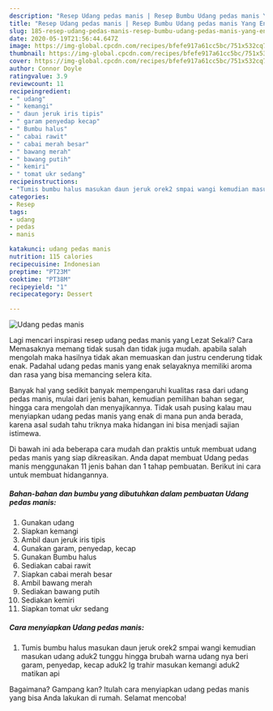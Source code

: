 ```yaml
---
description: "Resep Udang pedas manis | Resep Bumbu Udang pedas manis Yang Enak Banget"
title: "Resep Udang pedas manis | Resep Bumbu Udang pedas manis Yang Enak Banget"
slug: 185-resep-udang-pedas-manis-resep-bumbu-udang-pedas-manis-yang-enak-banget
date: 2020-05-19T21:56:44.647Z
image: https://img-global.cpcdn.com/recipes/bfefe917a61cc5bc/751x532cq70/udang-pedas-manis-foto-resep-utama.jpg
thumbnail: https://img-global.cpcdn.com/recipes/bfefe917a61cc5bc/751x532cq70/udang-pedas-manis-foto-resep-utama.jpg
cover: https://img-global.cpcdn.com/recipes/bfefe917a61cc5bc/751x532cq70/udang-pedas-manis-foto-resep-utama.jpg
author: Connor Doyle
ratingvalue: 3.9
reviewcount: 11
recipeingredient:
- " udang"
- " kemangi"
- " daun jeruk iris tipis"
- " garam penyedap kecap"
- " Bumbu halus"
- " cabai rawit"
- " cabai merah besar"
- " bawang merah"
- " bawang putih"
- " kemiri"
- " tomat ukr sedang"
recipeinstructions:
- "Tumis bumbu halus masukan daun jeruk orek2 smpai wangi kemudian masukan udang aduk2 tunggu hingga brubah warna udang nya beri garam, penyedap, kecap aduk2 lg trahir masukan kemangi aduk2 matikan api"
categories:
- Resep
tags:
- udang
- pedas
- manis

katakunci: udang pedas manis 
nutrition: 115 calories
recipecuisine: Indonesian
preptime: "PT23M"
cooktime: "PT38M"
recipeyield: "1"
recipecategory: Dessert

---
```



![Udang pedas manis](https://img-global.cpcdn.com/recipes/bfefe917a61cc5bc/751x532cq70/udang-pedas-manis-foto-resep-utama.jpg)

Lagi mencari inspirasi resep udang pedas manis yang Lezat Sekali? Cara Memasaknya memang tidak susah dan tidak juga mudah. apabila salah mengolah maka hasilnya tidak akan memuaskan dan justru cenderung tidak enak. Padahal udang pedas manis yang enak selayaknya memiliki aroma dan rasa yang bisa memancing selera kita.

Banyak hal yang sedikit banyak mempengaruhi kualitas rasa dari udang pedas manis, mulai dari jenis bahan, kemudian pemilihan bahan segar, hingga cara mengolah dan menyajikannya. Tidak usah pusing kalau mau menyiapkan udang pedas manis yang enak di mana pun anda berada, karena asal sudah tahu triknya maka hidangan ini bisa menjadi sajian istimewa.




Di bawah ini ada beberapa cara mudah dan praktis untuk membuat udang pedas manis yang siap dikreasikan. Anda dapat membuat Udang pedas manis menggunakan 11 jenis bahan dan 1 tahap pembuatan. Berikut ini cara untuk membuat hidangannya.

<!--inarticleads1-->

##### Bahan-bahan dan bumbu yang dibutuhkan dalam pembuatan Udang pedas manis:

1. Gunakan  udang
1. Siapkan  kemangi
1. Ambil  daun jeruk iris tipis
1. Gunakan  garam, penyedap, kecap
1. Gunakan  Bumbu halus
1. Sediakan  cabai rawit
1. Siapkan  cabai merah besar
1. Ambil  bawang merah
1. Sediakan  bawang putih
1. Sediakan  kemiri
1. Siapkan  tomat ukr sedang




<!--inarticleads2-->

##### Cara menyiapkan Udang pedas manis:

1. Tumis bumbu halus masukan daun jeruk orek2 smpai wangi kemudian masukan udang aduk2 tunggu hingga brubah warna udang nya beri garam, penyedap, kecap aduk2 lg trahir masukan kemangi aduk2 matikan api




Bagaimana? Gampang kan? Itulah cara menyiapkan udang pedas manis yang bisa Anda lakukan di rumah. Selamat mencoba!
